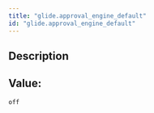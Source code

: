 ```yaml
---
title: "glide.approval_engine_default"
id: "glide.approval_engine_default"
---
```

## Description



## Value: 
```
off
```